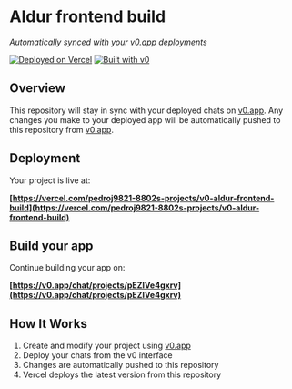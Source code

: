 # Aldur frontend build

*Automatically synced with your [v0.app](https://v0.app) deployments*

[![Deployed on Vercel](https://img.shields.io/badge/Deployed%20on-Vercel-black?style=for-the-badge&logo=vercel)](https://vercel.com/pedroj9821-8802s-projects/v0-aldur-frontend-build)
[![Built with v0](https://img.shields.io/badge/Built%20with-v0.app-black?style=for-the-badge)](https://v0.app/chat/projects/pEZIVe4gxrv)

## Overview

This repository will stay in sync with your deployed chats on [v0.app](https://v0.app).
Any changes you make to your deployed app will be automatically pushed to this repository from [v0.app](https://v0.app).

## Deployment

Your project is live at:

**[https://vercel.com/pedroj9821-8802s-projects/v0-aldur-frontend-build](https://vercel.com/pedroj9821-8802s-projects/v0-aldur-frontend-build)**

## Build your app

Continue building your app on:

**[https://v0.app/chat/projects/pEZIVe4gxrv](https://v0.app/chat/projects/pEZIVe4gxrv)**

## How It Works

1. Create and modify your project using [v0.app](https://v0.app)
2. Deploy your chats from the v0 interface
3. Changes are automatically pushed to this repository
4. Vercel deploys the latest version from this repository
